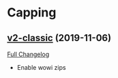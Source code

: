 # Capping

## [v2-classic](https://github.com/BigWigsMods/Capping/tree/v2-classic) (2019-11-06)
[Full Changelog](https://github.com/BigWigsMods/Capping/compare/v1-classic...v2-classic)

- Enable wowi zips  
